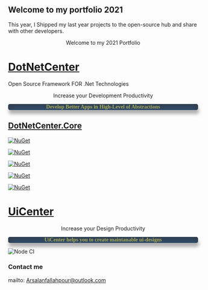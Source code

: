 ## Welcome to my portfolio 2021
This year, I Shipped my last year projects to the open-source hub
and share with other developers. 

<span style="text-align:center;display:block;width:100%;">Welcome to my 2021 Portfolio</span>

# <a href="https://github.com/arsalanfallahpour/DotNetCenter/">DotNetCenter</a>
Open Source Framework FOR .Net Technologies

<span style="text-align:center;display:block;width:100%;">Increase your Development Productivity</span>

<span style="font-weight: bold;font-family: Tahoma;background-color: rgba(45,95,150);color: #abac58;box-shadow: rgba(150,150,150, .8) 2px 10px 10px, rgba(51,51,51, .8) inset 2px 10px 20px 2px;display:block;width:100%;border-radius: 5px;text-align: center;opacity: 1;">Develop Better Apps in High-Level of Abstractions</span>

## <a href="https://arsalanfallahpour.github.io/DotNetCenter/">DotNetCenter.Core</a>
[![NuGet](https://img.shields.io/nuget/v/dotnetcenter.core?color=%2300BBFF&label=nuget%20DotnetCenter.Core&logoColor=%23FFF&style=for-the-badge)](https://www.nuget.org/packages/DotNetCenter.Core/)

[![NuGet](https://img.shields.io/nuget/v/dotnetcenter.core.linq?color=%2300BBFF&label=nuget%20DotnetCenter.Core.Linq&logoColor=%23FFF&style=for-the-badge)](https://www.nuget.org/packages/DotNetCenter.Core.Linq/)

[![NuGet](https://img.shields.io/nuget/v/dotnetcenter.core.entities?color=%2300BBFF&label=nuget%20DotnetCenter.Core.Entities&logoColor=%23FFF&style=for-the-badge)](https://www.nuget.org/packages/DotNetCenter.Core.Entities/)

[![NuGet](https://img.shields.io/nuget/v/dotnetcenter.core.errorhandlers?color=%2300BBFF&label=nuget%20DotnetCenter.Core.ErrorHandlers&logoColor=%23FFF&style=for-the-badge)](https://www.nuget.org/packages/DotNetCenter.Core.ErrorHandlers/)

[![NuGet](https://img.shields.io/nuget/v/dotnetcenter.core.exceptionhandlers?color=%2300BBFF&label=nuget%20DotnetCenter.Core.ExceptionHandlers&logoColor=%23FFF&style=for-the-badge)](https://www.nuget.org/packages/DotNetCenter.Core.ExceptionHandlers/)

# <a href="https://github.com/arsalanfallahpour/UiCenter/">UiCenter</a>
<span style="text-align:center;display:block;width:100%;">Increase your Design Productivity</span>

<span style="font-weight: bold;font-family: Tahoma;background-color: rgba(45,95,150);color: #abac58;box-shadow: rgba(150,150,150, .8) 2px 10px 10px, rgba(51,51,51, .8) inset 2px 10px 20px 2px;display:block;width:100%;border-radius: 5px;text-align: center;opacity: 1;">UiCenter helps you to create maintanable ui-designs</span>

![Node CI](https://img.shields.io/github/package-json/v/arsalanfallahpour/uicenter?color=%2300BBFF&label=Nuget%20UiCenter%20&logoColor=%23FFF&style=for-the-badge)


### Contact me

mailto: Arsalanfallahpour@outlook.com
